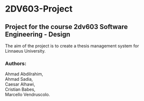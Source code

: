 # 2DV603-Project 
## Project for the course 2dv603 Software Engineering - Design
The aim of the project is to create a thesis management system for Linnaeus University.
### Authors: 
   Ahmad Abdilrahim,\
   Ahmad Sadia,\
   Caesar Alhawi,\
   Cristian Babes,\
   Marcello Vendruscolo.
